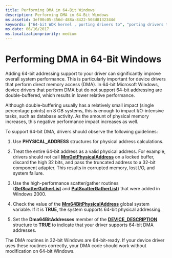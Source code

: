 ```yaml
---
title: Performing DMA in 64-Bit Windows
description: Performing DMA in 64-Bit Windows
ms.assetid: 3ef00c05-356d-488a-8422-503d8132344d
keywords: ["64-bit WDK kernel , porting drivers to", "porting drivers to 64-bit Windows", "DMA transfers WDK kernel , 64-bit Windows", "double-buffering WDK 64-bit", "Direct Memory Access WDK kernel", "polymorphism WDK 64-bit", "data structures WDK 64-bit", "unsigned operations WDK 64-bit", "signed operations WDK 64-bit", "pointer arithmetic WDK 64-bit"]
ms.date: 06/16/2017
ms.localizationpriority: medium
---
```


# Performing DMA in 64-Bit Windows





Adding 64-bit addressing support to your driver can significantly improve overall system performance. This is particularly important for device drivers that perform direct memory access (DMA). In 64-bit Microsoft Windows, device drivers that perform DMA but do not support 64-bit addressing are double-buffered, which results in lower relative performance.

Although double-buffering usually has a relatively small impact (single percentage points) on 8 GB systems, this is enough to impact I/O-intensive tasks, such as database activity. As the amount of physical memory increases, this negative performance impact increases as well.

To support 64-bit DMA, drivers should observe the following guidelines:

1.  Use **PHYSICAL\_ADDRESS** structures for physical address calculations.

2.  Treat the entire 64-bit address as a valid physical address. For example, drivers should not call [**MmGetPhysicalAddress**](https://docs.microsoft.com/windows-hardware/drivers/ddi/ntddk/nf-ntddk-mmgetphysicaladdress) on a locked buffer, discard the high 32 bits, and pass the truncated address to a 32-bit component adapter. This results in corrupted memory, lost I/O, and system failure.

3.  Use the high-performance scatter/gather routines ([**GetScatterGatherList**](https://docs.microsoft.com/windows-hardware/drivers/ddi/wdm/nc-wdm-pget_scatter_gather_list) and [**PutScatterGatherList**](https://docs.microsoft.com/windows-hardware/drivers/ddi/wdm/nc-wdm-pput_scatter_gather_list)) that were added in Windows 2000.

4.  Check the value of the [**Mm64BitPhysicalAddress**](mm64bitphysicaladdress.md) global system variable. If it is **TRUE**, the system supports 64-bit physical addressing.

5.  Set the **Dma64BitAddresses** member of the [**DEVICE\_DESCRIPTION**](https://docs.microsoft.com/windows-hardware/drivers/ddi/wdm/ns-wdm-_device_description) structure to **TRUE** to indicate that your driver supports 64-bit DMA addresses.

The DMA routines in 32-bit Windows are 64-bit-ready. If your device driver uses these routines correctly, your DMA code should work without modification on 64-bit Windows.

 

 




